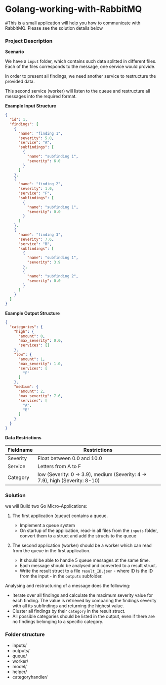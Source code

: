 # Golang-working-with-RabbitMQ
#This is a small application will help you how to communicate with RabbitMQ. Please see the solution details below

### Project Description

**Scenario**

We have a `input` folder, which contains such data splitted in different files. Each of the files corresponds to the message, one service would provide. 

In order to present all findings, we need another service to restructure the provided data.

This second service (worker) will listen to the queue and restructure all messages into the required format.

**Example Input Structure**

```json
{
  "id": 1,
  "findings": [
    {
      "name": "finding 1",
      "severity": 5.0,
      "service": "A",
      "subfindings": [
        {
          "name": "subfinding 1",
          "severity": 6.0
        }
      ]
    },
    {
      "name": "finding 2",
      "severity": 1.0,
      "service": "F",
      "subfindings": [
        {
          "name": "subfinding 1",
          "severity": 0.0
        }
      ]
    },
    {
      "name": "finding 3",
      "severity": 7.6,
      "service": "B",
      "subfindings": [
        {
          "name": "subfinding 1",
          "severity": 3.9
        },
        {
          "name": "subfinding 2",
          "severity": 0.0
        }
      ]
    }
  ]
}
``` 

**Example Output Structure**

```json
{
  "categories": {
    "high": {
      "amount": 0,
      "max_severity": 0.0,
      "services": []
    },
    "low": {
      "amount": 1,
      "max_severity": 1.0,
      "services": [
        "F"
      ]
    },
    "medium": {
      "amount": 2,
      "max_severity": 7.6,
      "services": [
        "A",
        "B"
      ]
    }
  }
}
```

**Data Restrictions**

| Fieldname   | Restrictions                                    |
|-------------|-------------------------------------------------|
| Severity    | Float between 0.0 and 10.0                      |
| Service     | Letters from A to F                             |
| Category    | low (Severity: 0 -> 3.9), medium (Severity: 4 -> 7.9), high (Severity: 8-10)  |

### Solution

we will Build two Go Micro-Applications:

1. The first application (queue) contains a queue.
	* Implement a queue system
	* On startup of the application, read-in all files from the `inputs` folder, convert them to a struct and add the structs to the queue

2. The second application (worker) should be a worker which can read from the queue in the first application.
	* It should be able to handle 5 queue messages at the same time. 
	* Each message should be analysed and converted to a result struct.
	* Write the result struct to a file `result_ID.json` - where ID is the ID from the input - in the `outputs` subfolder.

Analysing and restructuring of a message does the following:

* Iterate over all findings and calculate the maximum severity value for each finding. The value is retrieved by comparing the findings severity with all its subfindings and returning the highest value.
* Cluster all findings by their `category` in the result struct.
* All possible categories should be listed in the output, even if there are no findings belonging to a specific category.


### Folder structure
- inputs/
- outputs/
- queue/
- worker/
- model/
- helper/
- categoryhandler/
